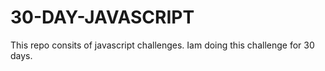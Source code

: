 # 30-DAY-JAVASCRIPT
This repo consits of javascript challenges. Iam doing this challenge for 30 days.